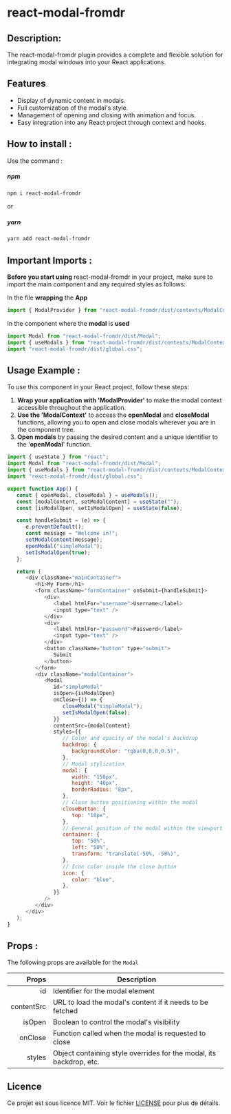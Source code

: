 # react-modal-fromdr

## Description:

The react-modal-fromdr plugin provides a complete and flexible solution for integrating modal windows into your React applications.

## Features

-  Display of dynamic content in modals.
-  Full customization of the modal's style.
-  Management of opening and closing with animation and focus.
-  Easy integration into any React project through context and hooks.

## How to install :

Use the command :

##### npm

```bash
npm i react-modal-fromdr
```

or

##### yarn

```bash
yarn add react-modal-fromdr
```

## Important Imports :

**Before you start using** react-modal-fromdr in your project, make sure to import the main component and any required styles as follows:

In the file **wrapping** the **App**

```JavaScript
import { ModalProvider } from "react-modal-fromdr/dist/contexts/ModalContext";
```

In the component where the **modal** is **used**

```JavaScript
import Modal from "react-modal-fromdr/dist/Modal";
import { useModals } from "react-modal-fromdr/dist/contexts/ModalContext";
import "react-modal-fromdr/dist/global.css";
```

## Usage Example :

To use this component in your React project, follow these steps:

1. **Wrap your application with 'ModalProvider'** to make the modal context accessible throughout the application.
2. **Use the 'ModalContext'** to access the **openModal** and **closeModal** functions, allowing you to open and close modals wherever you are in the component tree.
3. **Open modals** by passing the desired content and a unique identifier to the '**openModal**' function.

```JavaScript
import { useState } from "react";
import Modal from "react-modal-fromdr/dist/Modal";
import { useModals } from "react-modal-fromdr/dist/contexts/ModalContext";
import "react-modal-fromdr/dist/global.css";

export function App() {
   const { openModal, closeModal } = useModals();
   const [modalContent, setModalContent] = useState("");
   const [isModalOpen, setIsModalOpen] = useState(false);

   const handleSubmit = (e) => {
      e.preventDefault();
      const message = "Welcome in!";
      setModalContent(message);
      openModal("simpleModal");
      setIsModalOpen(true);
   };

   return (
      <div className="mainContainer">
         <h1>My Form</h1>
         <form className="formContainer" onSubmit={handleSubmit}>
            <div>
               <label htmlFor="username">Username</label>
               <input type="text" />
            </div>
            <div>
               <label htmlFor="password">Password</label>
               <input type="text" />
            </div>
            <button className="button" type="submit">
               Submit
            </button>
         </form>
         <div className="modalContainer">
            <Modal
               id="simpleModal"
               isOpen={isModalOpen}
               onClose={() => {
                  closeModal("simpleModal");
                  setIsModalOpen(false);
               }}
               contentSrc={modalContent}
               styles={{
                  // Color and opacity of the modal's backdrop
                  backdrop: {
                     backgroundColor: "rgba(0,0,0,0.5)",
                  },
                  // Modal stylization
                  modal: {
                     width: "150px",
                     height: "40px",
                     borderRadius: "8px",
                  },
                  // Close button positioning within the modal
                  closeButton: {
                     top: "10px",
                  },
                  // General position of the modal within the viewport
                  container: {
                     top: "50%",
                     left: "50%",
                     transform: "translate(-50%, -50%)",
                  },
                  // Icon color inside the close button
                  icon: {
                     color: "blue",
                  },
               }}
            />
         </div>
      </div>
   );
}
```

## Props :

The following props are available for the `Modal`

|      Props | Description                                                         |
| ---------: | ------------------------------------------------------------------- |
|         id | Identifier for the modal element                                    |
| contentSrc | URL to load the modal's content if it needs to be fetched           |
|     isOpen | Boolean to control the modal's visibility                           |
|    onClose | Function called when the modal is requested to close                |
|     styles | Object containing style overrides for the modal, its backdrop, etc. |

## Licence

Ce projet est sous licence MIT. Voir le fichier [LICENSE](src/lib/LICENSE.txt) pour plus de détails.

